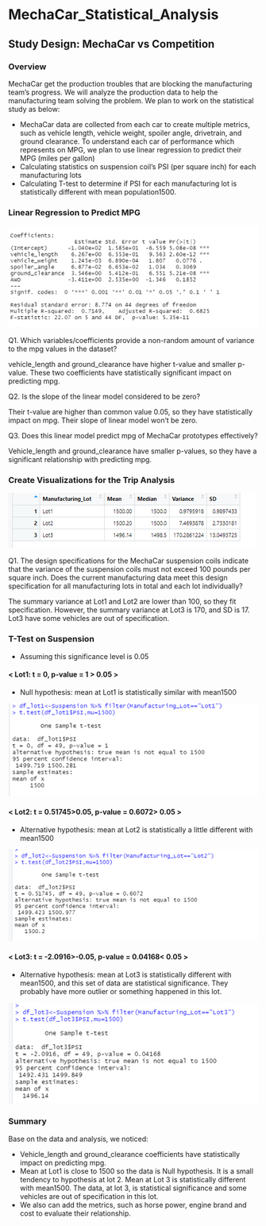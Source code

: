 # MechaCar_Statistical_Analysis
## Study Design: MechaCar vs Competition
### Overview
MechaCar get the production troubles that are blocking the manufacturing team’s progress. We will analyze the production data to help the manufacturing team solving the problem. We plan to work on the statistical study as below: 
- MechaCar data are collected from each car to create multiple metrics, such as vehicle length, vehicle weight, spoiler angle, drivetrain, and ground clearance. To understand each car of performance which represents on MPG, we plan to use linear regression to predict their MPG (miles per gallon)
- Calculating statistics on suspension coil’s PSI (per square inch) for each manufacturing lots
- Calculating T-test to determine if PSI for each manufacturing lot is statistically different with mean population1500. 
>
### Linear Regression to Predict MPG
![Linear Regression](https://github.com/WeiTing83/MechaCar_Statistical_Analysis/blob/main/Resources/linear.png)
>
Q1. Which variables/coefficients provide a non-random amount of variance to the mpg values in the dataset?
>
  vehicle_length and ground_clearance have higher t-value and smaller p-value. These two coefficients have statistically significant impact on predicting mpg.
  >
Q2. Is the slope of the linear model considered to be zero? 
>
  Their t-value are higher than common value 0.05, so they have statistically impact on mpg. Their slope of linear model won’t be zero.
>
Q3. Does this linear model predict mpg of MechaCar prototypes effectively? 
>
 Vehicle_length and ground_clearance have smaller p-values, so they have a significant relationship with predicting mpg. 
>
### Create Visualizations for the Trip Analysis
![Variance](https://github.com/WeiTing83/MechaCar_Statistical_Analysis/blob/main/Resources/Variance.png)
>
Q1. The design specifications for the MechaCar suspension coils indicate that the variance of the suspension coils must not exceed 100 pounds per square inch. Does the current manufacturing data meet this design specification for all manufacturing lots in total and each lot individually?
>
 The summary variance at Lot1 and Lot2 are lower than 100, so they fit specification. However, the summary variance at Lot3 is 170, and SD is 17. Lot3 have some vehicles are   out of specification. 
>
### T-Test on Suspension
- Assuming this significance level is 0.05
#### < Lot1: t = 0, p-value = 1 > 0.05 >
- Null hypothesis: mean at Lot1 is statistically similar with mean1500 
>
![t_lot1](https://github.com/WeiTing83/MechaCar_Statistical_Analysis/blob/main/Resources/t_lot1.png)
>
#### < Lot2: t = 0.51745>0.05, p-value = 0.6072> 0.05 >
- Alternative hypothesis: mean at Lot2 is statistically a little different with mean1500 
>
![t_lot2](https://github.com/WeiTing83/MechaCar_Statistical_Analysis/blob/main/Resources/t_lot2.png)
>
#### < Lot3: t = -2.0916>-0.05, p-value = 0.04168< 0.05 >
- Alternative hypothesis: mean at Lot3 is statistically different with mean1500, and this set of data are statistical significance. They probably have more outlier or something happened in this lot.
>
![t_lot3](https://github.com/WeiTing83/MechaCar_Statistical_Analysis/blob/main/Resources/t_lot3.png)
>
### Summary
Base on the data and analysis, we noticed: 
-	Vehicle_length and ground_clearance coefficients have statistically impact on predicting mpg. 
-	Mean at Lot1 is close to 1500 so the data is Null hypothesis. It is a small tendency to hypothesis at lot 2. Mean at Lot 3 is statistically different with mean1500. The data, at lot 3, is statistical significance and some vehicles are out of specification in this lot. 
-	We also can add the metrics, such as horse power, engine brand and cost to evaluate their relationship.

